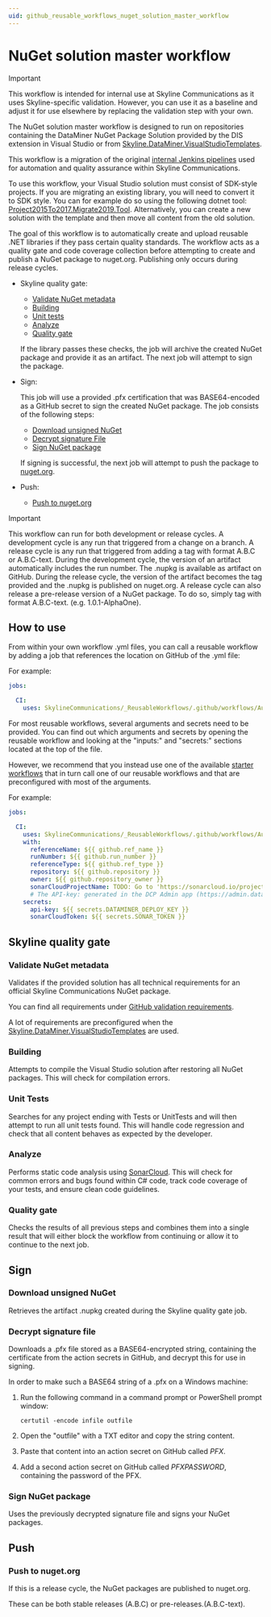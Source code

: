```yaml
---
uid: github_reusable_workflows_nuget_solution_master_workflow
---
```


# NuGet solution master workflow

> [!IMPORTANT]
> This workflow is intended for internal use at Skyline Communications as it uses Skyline-specific validation. However, you can use it as a baseline and adjust it for use elsewhere by replacing the validation step with your own.

The NuGet solution master workflow is designed to run on repositories containing the DataMiner NuGet Package Solution provided by the DIS extension in Visual Studio or from [Skyline.DataMiner.VisualStudioTemplates](https://www.nuget.org/packages/Skyline.DataMiner.VisualStudioTemplates#readme-body-tab).

This workflow is a migration of the original [internal Jenkins pipelines](xref:Pipeline_stages_for_custom_solutions) used for automation and quality assurance within Skyline Communications.

To use this workflow, your Visual Studio solution must consist of SDK-style projects. If you are migrating an existing library, you will need to convert it to SDK style. You can for example do so using the following dotnet tool: [Project2015To2017.Migrate2019.Tool](https://www.nuget.org/packages/Project2015To2017.Migrate2019.Tool). Alternatively, you can create a new solution with the template and then move all content from the old solution.

The goal of this workflow is to automatically create and upload reusable .NET libraries if they pass certain quality standards. The workflow acts as a quality gate and code coverage collection before attempting to create and publish a NuGet package to nuget.org. Publishing only occurs during release cycles.

- Skyline quality gate:

  - [Validate NuGet metadata](#validate-nuget-metadata)
  - [Building](#building)
  - [Unit tests](#unit-tests)
  - [Analyze](#analyze)
  - [Quality gate](#quality-gate)

  If the library passes these checks, the job will archive the created NuGet package and provide it as an artifact. The next job will attempt to sign the package.

- Sign:

  This job will use a provided .pfx certification that was BASE64-encoded as a GitHub secret to sign the created NuGet package. The job consists of the following steps:

  - [Download unsigned NuGet](#download-unsigned-nuget)
  - [Decrypt signature File](#decrypt-signature-file)
  - [Sign NuGet package](#sign-nuget-package)

  If signing is successful, the next job will attempt to push the package to [nuget.org](https://nuget.org).

- Push:

  - [Push to nuget.org](#push-to-nugetorg)

> [!IMPORTANT]
> This workflow can run for both development or release cycles. A development cycle is any run that triggered from a change on a branch. A release cycle is any run that triggered from adding a tag with format A.B.C or A.B.C-text. During the development cycle, the version of an artifact automatically includes the run number. The .nupkg is available as artifact on GitHub. During the release cycle, the version of the artifact becomes the tag provided and the .nupkg is published on nuget.org. A release cycle can also release a pre-release version of a NuGet package. To do so, simply tag with format A.B.C-text. (e.g. 1.0.1-AlphaOne).

## How to use

From within your own workflow .yml files, you can call a reusable workflow by adding a job that references the location on GitHub of the .yml file:

For example:

```yml
jobs:

  CI:
    uses: SkylineCommunications/_ReusableWorkflows/.github/workflows/Automation Master Workflow.yml@main
```

For most reusable workflows, several arguments and secrets need to be provided. You can find out which arguments and secrets by opening the reusable workflow and looking at the "inputs:" and "secrets:" sections located at the top of the file.

However, we recommend that you instead use one of the available [starter workflows](xref:github_starter_workflows) that in turn call one of our reusable workflows and that are preconfigured with most of the arguments.

For example:

```yml
jobs:

  CI:
    uses: SkylineCommunications/_ReusableWorkflows/.github/workflows/Automation Master Workflow.yml@main
    with:
      referenceName: ${{ github.ref_name }}
      runNumber: ${{ github.run_number }}
      referenceType: ${{ github.ref_type }}
      repository: ${{ github.repository }}
      owner: ${{ github.repository_owner }}
      sonarCloudProjectName: TODO: Go to 'https://sonarcloud.io/projects/create' and create a project. Then enter the id of the project as mentioned in the sonarcloud project URL here.
      # The API-key: generated in the DCP Admin app (https://admin.dataminer.services/) as authentication for a certain DataMiner System.
    secrets:
      api-key: ${{ secrets.DATAMINER_DEPLOY_KEY }}
      sonarCloudToken: ${{ secrets.SONAR_TOKEN }}
```

## Skyline quality gate

### Validate NuGet metadata

Validates if the provided solution has all technical requirements for an official Skyline Communications NuGet package.

You can find all requirements under [GitHub validation requirements](xref:github_validation_requirements).

A lot of requirements are preconfigured when the [Skyline.DataMiner.VisualStudioTemplates](https://www.nuget.org/packages/Skyline.DataMiner.VisualStudioTemplates#readme-body-tab) are used.

### Building

Attempts to compile the Visual Studio solution after restoring all NuGet packages. This will check for compilation errors.

### Unit Tests

Searches for any project ending with Tests or UnitTests and will then attempt to run all unit tests found. This will handle code regression and check that all content behaves as expected by the developer.

### Analyze

Performs static code analysis using [SonarCloud](https://www.sonarsource.com/products/sonarcloud/). This will check for common errors and bugs found within C# code, track code coverage of your tests, and ensure clean code guidelines.

### Quality gate

Checks the results of all previous steps and combines them into a single result that will either block the workflow from continuing or allow it to continue to the next job.

## Sign

### Download unsigned NuGet

Retrieves the artifact .nupkg created during the Skyline quality gate job.

### Decrypt signature file

Downloads a .pfx file stored as a BASE64-encrypted string, containing the certificate from the action secrets in GitHub, and decrypt this for use in signing.

In order to make such a BASE64 string of a .pfx on a Windows machine:

1. Run the following command in a command prompt or PowerShell prompt window:

   `certutil -encode infile outfile`

1. Open the "outfile" with a TXT editor and copy the string content.

1. Paste that content into an action secret on GitHub called *PFX*.

1. Add a second action secret on GitHub called *PFXPASSWORD*, containing the password of the PFX.

### Sign NuGet package

Uses the previously decrypted signature file and signs your NuGet packages.

## Push

### Push to nuget.org

If this is a release cycle, the NuGet packages are published to nuget.org.

These can be both stable releases (A.B.C) or pre-releases.(A.B.C-text).
